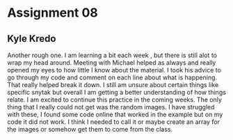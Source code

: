 # Assignment 08
## Kyle Kredo

Another rough one. I am learning a bit each week , but there is still alot to wrap my head around. Meeting with Michael helped as always and really opened my eyes to how little I know about the material. I took his advice to go through my code and comment on each line about what is happening. That really helped break it down. I still am unsure about certain things like specific snytak but overall I am getting a better understanding of how things relate. I am excited to continue this practice in the coming weeks. The only thing that I really could not get was the random images. I have struggled with these, I found some code online that worked in the example but on my code it did not work. I think I needed to call it or maybe create an array for the images or somehow get them to come from the class. 
